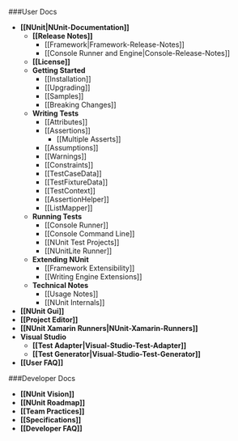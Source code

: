 ###User Docs

* **[[NUnit|NUnit-Documentation]]**
  * **[[Release Notes]]**<br/>
    * [[Framework|Framework-Release-Notes]]
    * [[Console Runner and Engine|Console-Release-Notes]]
  * **[[License]]**<br/>
  * **Getting Started**
    * [[Installation]]
    * [[Upgrading]]
    * [[Samples]]
    * [[Breaking Changes]]
  * **Writing Tests**
    * [[Attributes]]
    * [[Assertions]]
      * [[Multiple Asserts]]
    * [[Assumptions]]
    * [[Warnings]]
    * [[Constraints]]
    * [[TestCaseData]]
    * [[TestFixtureData]]
    * [[TestContext]]
    * [[AssertionHelper]]
    * [[ListMapper]]
  * **Running Tests**
    * [[Console Runner]]
    * [[Console Command Line]]
    * [[NUnit Test Projects]]
    * [[NUnitLite Runner]]
  * **Extending NUnit**
    * [[Framework Extensibility]]
    * [[Writing Engine Extensions]]
  * **Technical Notes**
    * [[Usage Notes]]
    * [[NUnit Internals]]
* **[[NUnit Gui]]**
* **[[Project Editor]]**
* **[[NUnit Xamarin Runners|NUnit-Xamarin-Runners]]**
* **Visual Studio**
  * **[[Test Adapter|Visual-Studio-Test-Adapter]]**
  * **[[Test Generator|Visual-Studio-Test-Generator]]**
* **[[User FAQ]]**

###Developer Docs

 * **[[NUnit Vision]]**
 * **[[NUnit Roadmap]]**
 * **[[Team Practices]]**
 * **[[Specifications]]**
 * **[[Developer FAQ]]**
 
